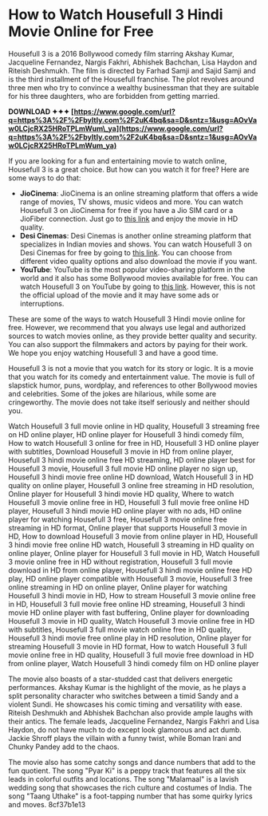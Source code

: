 
 
# How to Watch Housefull 3 Hindi Movie Online for Free
 
Housefull 3 is a 2016 Bollywood comedy film starring Akshay Kumar, Jacqueline Fernandez, Nargis Fakhri, Abhishek Bachchan, Lisa Haydon and Riteish Deshmukh. The film is directed by Farhad Samji and Sajid Samji and is the third installment of the Housefull franchise. The plot revolves around three men who try to convince a wealthy businessman that they are suitable for his three daughters, who are forbidden from getting married.
 
**DOWNLOAD ✦✦✦ [https://www.google.com/url?q=https%3A%2F%2Fbyltly.com%2F2uK4bq&sa=D&sntz=1&usg=AOvVaw0LCjcRX25HRoTPLmWum\_ya](https://www.google.com/url?q=https%3A%2F%2Fbyltly.com%2F2uK4bq&sa=D&sntz=1&usg=AOvVaw0LCjcRX25HRoTPLmWum_ya)**


 
If you are looking for a fun and entertaining movie to watch online, Housefull 3 is a great choice. But how can you watch it for free? Here are some ways to do that:
 
- **JioCinema**: JioCinema is an online streaming platform that offers a wide range of movies, TV shows, music videos and more. You can watch Housefull 3 on JioCinema for free if you have a Jio SIM card or a JioFiber connection. Just go to [this link](https://www.jiocinema.com/movies/housefull-3/3480588/watch) and enjoy the movie in HD quality.
- **Desi Cinemas**: Desi Cinemas is another online streaming platform that specializes in Indian movies and shows. You can watch Housefull 3 on Desi Cinemas for free by going to [this link](https://desicinemas.tv/movies/housefull-3/). You can choose from different video quality options and also download the movie if you want.
- **YouTube**: YouTube is the most popular video-sharing platform in the world and it also has some Bollywood movies available for free. You can watch Housefull 3 on YouTube by going to [this link](https://www.youtube.com/watch?v=iCtWBMzEGsU). However, this is not the official upload of the movie and it may have some ads or interruptions.

These are some of the ways to watch Housefull 3 Hindi movie online for free. However, we recommend that you always use legal and authorized sources to watch movies online, as they provide better quality and security. You can also support the filmmakers and actors by paying for their work. We hope you enjoy watching Housefull 3 and have a good time.
  
Housefull 3 is not a movie that you watch for its story or logic. It is a movie that you watch for its comedy and entertainment value. The movie is full of slapstick humor, puns, wordplay, and references to other Bollywood movies and celebrities. Some of the jokes are hilarious, while some are cringeworthy. The movie does not take itself seriously and neither should you.
 
Watch Housefull 3 full movie online in HD quality,  Housefull 3 streaming free on HD online player,  HD online player for Housefull 3 hindi comedy film,  How to watch Housefull 3 online for free in HD,  Housefull 3 HD online player with subtitles,  Download Housefull 3 movie in HD from online player,  Housefull 3 hindi movie online free HD streaming,  HD online player best for Housefull 3 movie,  Housefull 3 full movie HD online player no sign up,  Housefull 3 hindi movie free online HD download,  Watch Housefull 3 in HD quality on online player,  Housefull 3 online free streaming in HD resolution,  Online player for Housefull 3 hindi movie HD quality,  Where to watch Housefull 3 movie online free in HD,  Housefull 3 full movie free online HD player,  Housefull 3 hindi movie HD online player with no ads,  HD online player for watching Housefull 3 free,  Housefull 3 movie online free streaming in HD format,  Online player that supports Housefull 3 movie in HD,  How to download Housefull 3 movie from online player in HD,  Housefull 3 hindi movie free online HD watch,  Housefull 3 streaming in HD quality on online player,  Online player for Housefull 3 full movie in HD,  Watch Housefull 3 movie online free in HD without registration,  Housefull 3 full movie download in HD from online player,  Housefull 3 hindi movie online free HD play,  HD online player compatible with Housefull 3 movie,  Housefull 3 free online streaming in HD on online player,  Online player for watching Housefull 3 hindi movie in HD,  How to stream Housefull 3 movie online free in HD,  Housefull 3 full movie free online HD streaming,  Housefull 3 hindi movie HD online player with fast buffering,  Online player for downloading Housefull 3 movie in HD quality,  Watch Housefull 3 movie online free in HD with subtitles,  Housefull 3 full movie watch online free in HD quality,  Housefull 3 hindi movie free online play in HD resolution,  Online player for streaming Housefull 3 movie in HD format,  How to watch Housefull 3 full movie online free in HD quality,  Housefull 3 full movie free download in HD from online player,  Watch Housefull 3 hindi comedy film on HD online player
 
The movie also boasts of a star-studded cast that delivers energetic performances. Akshay Kumar is the highlight of the movie, as he plays a split personality character who switches between a timid Sandy and a violent Sundi. He showcases his comic timing and versatility with ease. Riteish Deshmukh and Abhishek Bachchan also provide ample laughs with their antics. The female leads, Jacqueline Fernandez, Nargis Fakhri and Lisa Haydon, do not have much to do except look glamorous and act dumb. Jackie Shroff plays the villain with a funny twist, while Boman Irani and Chunky Pandey add to the chaos.
 
The movie also has some catchy songs and dance numbers that add to the fun quotient. The song "Pyar Ki" is a peppy track that features all the six leads in colorful outfits and locations. The song "Malamaal" is a lavish wedding song that showcases the rich culture and costumes of India. The song "Taang Uthake" is a foot-tapping number that has some quirky lyrics and moves.
 8cf37b1e13
 
